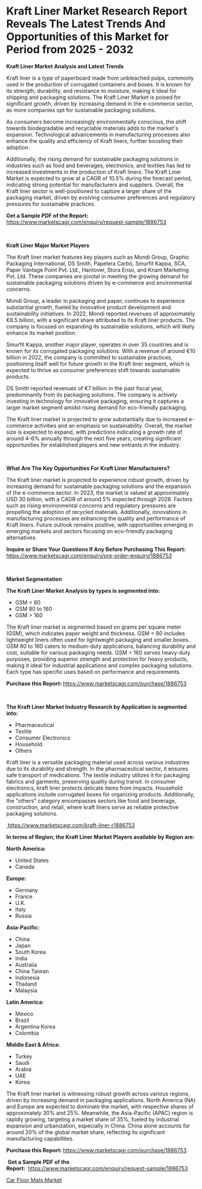 <p><h1>Kraft Liner Market Research Report Reveals The Latest Trends And Opportunities of this Market for Period from 2025 - 2032</h1></p><p><strong>Kraft Liner Market Analysis and Latest Trends</strong></p>
<p><p>Kraft liner is a type of paperboard made from unbleached pulps, commonly used in the production of corrugated containers and boxes. It is known for its strength, durability, and resistance to moisture, making it ideal for shipping and packaging solutions. The Kraft Liner Market is poised for significant growth, driven by increasing demand in the e-commerce sector, as more companies opt for sustainable packaging solutions. </p><p>As consumers become increasingly environmentally conscious, the shift towards biodegradable and recyclable materials adds to the market's expansion. Technological advancements in manufacturing processes also enhance the quality and efficiency of Kraft liners, further boosting their adoption. </p><p>Additionally, the rising demand for sustainable packaging solutions in industries such as food and beverages, electronics, and textiles has led to increased investments in the production of Kraft liners. The Kraft Liner Market is expected to grow at a CAGR of 10.5% during the forecast period, indicating strong potential for manufacturers and suppliers. Overall, the Kraft liner sector is well-positioned to capture a larger share of the packaging market, driven by evolving consumer preferences and regulatory pressures for sustainable practices.</p></p>
<p><strong>Get a Sample PDF of the Report:&nbsp;</strong> <a href="https://www.marketscagr.com/enquiry/request-sample/1886753?utm_campaign=3533&utm_medium=2&utm_source=Github&utm_content=ia&utm_term=04042025&utm_id=kraft-liner">https://www.marketscagr.com/enquiry/request-sample/1886753</a></p>
<p>&nbsp;</p>
<p><strong>Kraft Liner Major Market Players</strong></p>
<p><p>The Kraft liner market features key players such as Mondi Group, Graphic Packaging International, DS Smith, Papelera Carbó, Smurfit Kappa, SCA, Paper Vantage Point Pvt. Ltd., Hantover, Stora Enso, and Knam Marketing Pvt. Ltd. These companies are pivotal in meeting the growing demand for sustainable packaging solutions driven by e-commerce and environmental concerns.</p><p>Mondi Group, a leader in packaging and paper, continues to experience substantial growth, fueled by innovative product development and sustainability initiatives. In 2022, Mondi reported revenues of approximately €8.5 billion, with a significant share attributed to its Kraft liner products. The company is focused on expanding its sustainable solutions, which will likely enhance its market position.</p><p>Smurfit Kappa, another major player, operates in over 35 countries and is known for its corrugated packaging solutions. With a revenue of around €10 billion in 2022, the company is committed to sustainable practices, positioning itself well for future growth in the Kraft liner segment, which is expected to thrive as consumer preferences shift towards sustainable products.</p><p>DS Smith reported revenues of €7 billion in the past fiscal year, predominantly from its packaging solutions. The company is actively investing in technology for innovative packaging, ensuring it captures a larger market segment amidst rising demand for eco-friendly packaging.</p><p>The Kraft liner market is projected to grow substantially due to increased e-commerce activities and an emphasis on sustainability. Overall, the market size is expected to expand, with predictions indicating a growth rate of around 4-6% annually through the next five years, creating significant opportunities for established players and new entrants in the industry.</p></p>
<p>&nbsp;</p>
<p><strong>What Are The Key Opportunities For Kraft Liner Manufacturers?</strong></p>
<p><p>The Kraft liner market is projected to experience robust growth, driven by increasing demand for sustainable packaging solutions and the expansion of the e-commerce sector. In 2023, the market is valued at approximately USD 30 billion, with a CAGR of around 5% expected through 2028. Factors such as rising environmental concerns and regulatory pressures are propelling the adoption of recycled materials. Additionally, innovations in manufacturing processes are enhancing the quality and performance of Kraft liners. Future outlook remains positive, with opportunities emerging in emerging markets and sectors focusing on eco-friendly packaging alternatives.</p></p>
<p><strong>Inquire or Share Your Questions If Any Before Purchasing This Report:</strong> <a href="https://www.marketscagr.com/enquiry/pre-order-enquiry/1886753?utm_campaign=3533&utm_medium=2&utm_source=Github&utm_content=ia&utm_term=04042025&utm_id=kraft-liner">https://www.marketscagr.com/enquiry/pre-order-enquiry/1886753</a></p>
<p>&nbsp;</p>
<p><strong>Market Segmentation</strong></p>
<p><strong>The Kraft Liner Market Analysis by types is segmented into:</strong></p>
<p><ul><li>GSM < 80</li><li>GSM 80 to 160</li><li>GSM > 160</li></ul></p>
<p><p>The Kraft liner market is segmented based on grams per square meter (GSM), which indicates paper weight and thickness. GSM < 80 includes lightweight liners often used for lightweight packaging and smaller boxes. GSM 80 to 160 caters to medium-duty applications, balancing durability and cost, suitable for various packaging needs. GSM > 160 serves heavy-duty purposes, providing superior strength and protection for heavy products, making it ideal for industrial applications and complex packaging solutions. Each type has specific uses based on performance and requirements.</p></p>
<p><strong>Purchase this Report:&nbsp;</strong><a href="https://www.marketscagr.com/purchase/1886753?utm_campaign=3533&utm_medium=2&utm_source=Github&utm_content=ia&utm_term=04042025&utm_id=kraft-liner">https://www.marketscagr.com/purchase/1886753</a></p>
<p>&nbsp;</p>
<p><strong>The Kraft Liner Market Industry Research by Application is segmented into:</strong></p>
<p><ul><li>Pharmaceutical</li><li>Textile</li><li>Consumer Electronics</li><li>Household</li><li>Others</li></ul></p>
<p><p>Kraft liner is a versatile packaging material used across various industries due to its durability and strength. In the pharmaceutical sector, it ensures safe transport of medications. The textile industry utilizes it for packaging fabrics and garments, preserving quality during transit. In consumer electronics, kraft liner protects delicate items from impacts. Household applications include corrugated boxes for organizing products. Additionally, the "others" category encompasses sectors like food and beverage, construction, and retail, where kraft liners serve as reliable protective packaging solutions.</p></p>
<p><a href="https://www.marketscagr.com/kraft-liner-r1886753?utm_campaign=3533&utm_medium=2&utm_source=Github&utm_content=ia&utm_term=04042025&utm_id=kraft-liner">&nbsp;https://www.marketscagr.com/kraft-liner-r1886753</a></p>
<p><strong>In terms of Region, the Kraft Liner Market Players available by Region are:</strong></p>
<p>
    <p> <strong> North America: </strong>
        <ul>
            <li>United States</li>
            <li>Canada</li>
        </ul>
        </p> 
    <p> <strong> Europe: </strong>
        <ul>
            <li>Germany</li>
            <li>France</li>
            <li>U.K.</li>
            <li>Italy</li>
            <li>Russia</li>
        </ul>
        </p> 
    <p> <strong> Asia-Pacific: </strong>
        <ul>
            <li>China</li>
            <li>Japan</li>
            <li>South Korea</li>
            <li>India</li>
            <li>Australia</li>
            <li>China Taiwan</li>
            <li>Indonesia</li>
            <li>Thailand</li>
            <li>Malaysia</li>
        </ul>
        </p> 
    <p> <strong> Latin America: </strong>
        <ul>
            <li>Mexico</li>
            <li>Brazil</li>
            <li>Argentina Korea</li>
            <li>Colombia</li>
        </ul>
        </p> 
    <p> <strong> Middle East & Africa: </strong>
        <ul>
            <li>Turkey</li>
            <li>Saudi</li>
            <li>Arabia</li>
            <li>UAE</li>
            <li>Korea</li>
        </ul>
    </p>
    </p>
<p><p>The Kraft liner market is witnessing robust growth across various regions, driven by increasing demand in packaging applications. North America (NA) and Europe are expected to dominate the market, with respective shares of approximately 30% and 25%. Meanwhile, the Asia-Pacific (APAC) region is rapidly growing, targeting a market share of 35%, fueled by industrial expansion and urbanization, especially in China. China alone accounts for around 20% of the global market share, reflecting its significant manufacturing capabilities.</p></p>
<p><strong>Purchase this Report: </strong><a href="https://www.marketscagr.com/purchase/1886753?utm_campaign=3533&utm_medium=2&utm_source=Github&utm_content=ia&utm_term=04042025&utm_id=kraft-liner">https://www.marketscagr.com/purchase/1886753</a></p>
<p>&nbsp;<strong>Get a Sample PDF of the Report:&nbsp;&nbsp;</strong><a href="https://www.marketscagr.com/enquiry/request-sample/1886753?utm_campaign=3533&utm_medium=2&utm_source=Github&utm_content=ia&utm_term=04042025&utm_id=kraft-liner">https://www.marketscagr.com/enquiry/request-sample/1886753</a></p>
<p><strong></strong></p>
<p><p><a href="https://github.com/tineamonaya/Market-Research-Report-List-1/blob/main/car-floor-mats-market.md?utm_campaign=3533&utm_medium=2&utm_source=Github&utm_content=ia&utm_term=04042025&utm_id=kraft-liner">Car Floor Mats Market</a></p></p>